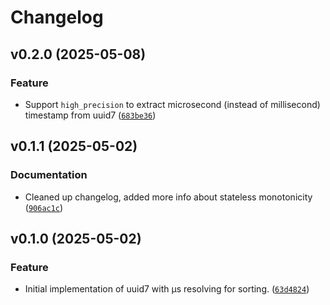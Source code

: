 # Changelog

<!--next-version-placeholder-->

## v0.2.0 (2025-05-08)

### Feature

* Support `high_precision` to extract microsecond (instead of millisecond) timestamp from uuid7 ([`683be36`](https://github.com/educationwarehouse/uuid7/commit/683be36d52e311287bc38eeb23ecbeb79c61a3c2))

## v0.1.1 (2025-05-02)

### Documentation

* Cleaned up changelog, added more info about stateless monotonicity ([`906ac1c`](https://github.com/educationwarehouse/uuid7/commit/906ac1c34c5773b0a00ce3355aaceaa9de5b9b16))

## v0.1.0 (2025-05-02)

### Feature

* Initial implementation of uuid7 with µs resolving for sorting. ([`63d4824`](https://github.com/educationwarehouse/uuid7/commit/63d482401e387ee8bb67761180d1abb63e1e2aca))
